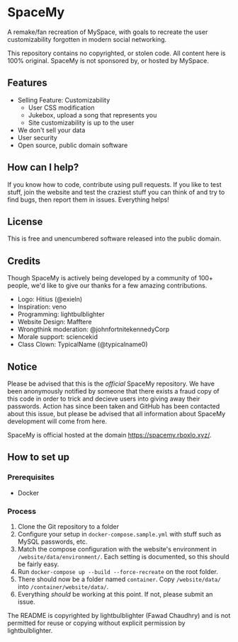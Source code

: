 # SpaceMy
A remake/fan recreation of MySpace, with goals to recreate the user customizability forgotten in modern social networking.

This repository contains no copyrighted, or stolen code. All content here is 100% original. SpaceMy is not sponsored by, or hosted by MySpace.

## Features
- Selling Feature: Customizability
    - User CSS modification
    - Jukebox, upload a song that represents you
    - Site customizability is up to the user
- We don't sell your data
- User security
- Open source, public domain software

## How can I help?
If you know how to code, contribute using pull requests. If you like to test stuff, join the website and test the craziest stuff you can think of and try to find bugs, then report them in issues. Everything helps!

## License
This is free and unencumbered software released into the public domain.

## Credits
Though SpaceMy is actively being developed by a community of 100+ people, we'd like to give our thanks for a few amazing contributions.

- Logo: Hitius (@exieln)
- Inspiration: veno
- Programming: lightbulblighter
- Website Design: Mafftere
- Wrongthink moderation: @johnfortnitekennedyCorp
- Morale support: sciencekid
- Class Clown: TypicalName (@typicalname0)

## Notice
Please be advised that this is the *official* SpaceMy repository. We have been anonymously notified by someone that there exists a fraud copy of this code in order to trick and decieve users into giving away their passwords. Action has since been taken and GitHub has been contacted about this issue, but please be advised that all information about SpaceMy development will come from here.

SpaceMy is official hosted at the domain https://spacemy.rboxlo.xyz/.

## How to set up
### Prerequisites
- Docker

### Process
1. Clone the Git repository to a folder
2. Configure your setup in `docker-compose.sample.yml` with stuff such as MySQL passwords, etc.
3. Match the compose configuration with the website's environment in `/website/data/environment/`. Each setting is documented, so this should be fairly easy.
4. Run `docker-compose up --build --force-recreate` on the root folder.
5. There should now be a folder named `container`. Copy `/website/data/` into `/container/website/data/`.
6. Everything *should* be working at this point. If not, please submit an issue.

The README is copyrighted by lightbulblighter (Fawad Chaudhry) and is not permitted for reuse or copying without explicit permission by lightbulblighter.